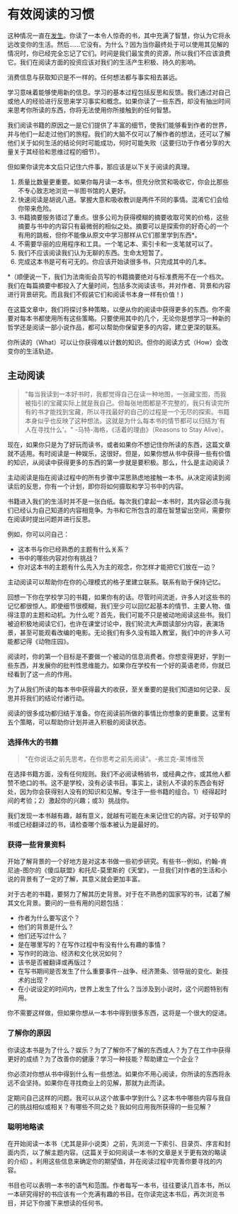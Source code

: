 有效阅读的习惯
===============

这种情况一直在[发生][1]。你读了一本令人惊奇的书，其中充满了智慧，你认为它将永远改变你的生活。然后......它没有。为什么？因为当你最终处于可以使用其见解的情况时，你已经完全忘记了它们。时间是我们最宝贵的资源，所以我们不应该浪费它。我们在阅读方面的投资应该对我们的生活产生积极、持久的影响。

消费信息与获取知识是不一样的。任何想法都与事实相去甚远。

学习意味着能够使用新的信息。学习的基本过程包括反思和反馈。我们通过对自己或他人的经验进行反思来学习事实和概念。如果你读了一些东西，却没有抽出时间来思考你所读的东西，你将无法使用你所接触到的任何智慧。

我们阅读书籍的原因之一是它们提供了丰富的细节，使我们能够看到作者的世界，并与他们一起走过他们的旅程。我们的大脑不仅可以了解作者的想法，还可以了解他们关于如何生活的结论何时可能成功，何时可能失败（这要归功于作者分享的大量关于其经验和思维过程的细节）。

但如果你读完本文后只记住六件事，那应该是以下关于阅读的真理。

1. 质量比数量更重要。如果你每月读一本书，但充分欣赏和吸收它，你会比那些不专心致志地浏览一半图书馆的人更好。
2. 快速阅读是胡说八道。掌握大意和吸收教训是两件不同的事情。混淆它们会给你带来危险。
3. 书籍摘要服务错过了重点。很多公司为获得模糊的摘要收取可笑的价格，这些摘要与书中的内容只有最微弱的相似之处。摘要可以是探索你的好奇心的一个有用的跳板，但你不能像从原文中学习那样从它们那里学到东西*。
4. 不需要华丽的应用程序和工具。一个笔记本、索引卡和一支笔就可以了。
5. 我们不应该阅读我们认为无聊的东西。生命太短暂了。
6. 完成这本书是可有可无的。你应该开始读很多书，只完成其中的几本。

*（顺便说一下，我们为法南街会员写的书籍摘要绝对与标准费用不在一个档次。我们在每篇摘要中都投入了大量时间，包括多次阅读该书，并对作者、背景和内容进行背景研究。而且我们不假装它们和阅读书本身一样有价值！)

在这篇文章中，我们将探讨多种策略，以便从你的阅读中获得更多的东西。你不需要对每本书都使用所有这些策略。只要使用其中的几个，无论你是想学习一种新的哲学还是阅读一部小说作品，都可以帮助你保留更多的内容，建立更深的联系。

你所读的（What）可以让你获得难以计数的知识。但你的阅读方式（How）会改变你的生活轨迹。

## 主动阅读

> "每当我读到一本好书时，我都觉得自己在读一种地图，一张藏宝图，而我被指引的宝藏实际上就是我自己。但每张地图都是不完整的，我只有读完所有的书才能找到宝藏，所以寻找最好的自己的过程是一个无尽的探索。书籍本身似乎也反映了这种想法。这就是为什么每本书的情节都可以归结为'有人在寻找什么'。" -马特-海格，《活着的理由》（Reasons to Stay Alive）。

现在，如果你只是为了好玩而读书，或者如果你不想记住你所读的东西，这篇文章就不适用。有时阅读是一种娱乐，这很好。但是，如果你想从书中获得一些有价值的知识，从阅读中获得更多的东西的第一步就是要积极。那么，什么是主动阅读？

主动阅读是指在阅读过程中的所有步骤中深思熟虑地接触一本书。从决定阅读到阅读后的反思，你有一个计划，即你将如何摄取和学习书中的内容。

书籍进入我们的生活时并不是一张白纸。每次我们拿起一本书时，其内容必须与我们已经认为自己知道的内容相竞争。为书和它所包含的潜在智慧留出空间，需要你在阅读时提出问题并进行反思。

例如，你可以问自己：

- 这本书与你已经熟悉的主题有什么关系？
- 书中的哪些内容对你有挑战？
- 你对这本书的主题有什么先入为主的观念，你怎样才能把它们放在一边？

主动阅读可以帮助你在你的心理模式的格子里建立联系。联系有助于保持记忆。

回想一下你在学校学习的书籍，如果你有的话。尽管时间流逝，许多人对这些书的记忆都很惊人。即使细节很模糊，我们至少可以回忆起基本的情节、主要人物、值得注意的主题和动机。为什么呢？首先，我们可能不只是被动地阅读这些书。我们被迫积极地阅读它们，也许在课堂讨论中，我们轮流大声朗读部分内容，表演场景，甚至可能观看改编的电影。无论我们有多久没有踏入教室，我们中的许多人可能都记得《动物庄园》。

阅读时，你的第一个目标是不要做一个被动的信息消费者。你想变得更好，学到一些东西，并发展你的批判性思维能力。如果你在学校有一个好的英语老师，你就已经看到了这一点的作用。

为了从我们所读的每本书中获得最大的收获，至关重要的是我们知道如何记录、反思并将我们的结论付诸行动。

阅读的很多成功都归结于准备。你在阅读前所做的事情比你想象的更重要。这里有五个策略，可以帮助你计划并进入积极的阅读状态。

### 选择伟大的书籍

> "在你说话之前先思考。在你思考之前先阅读"。-弗兰克-莱博维茨
>

在选择书籍方面，没有任何规则。我们不必阅读畅销书，或经典之作，或其他人都赞不绝口的书。这不是学校，没有必读书目。事实上，读别人不读的东西会有好处，因为你会获得别人没有的知识和见解。专注于一些书籍的组合。1）经得起时间的考验；2）激起你的兴趣；或3）挑战你。

我们发现一本书越有趣，越有意义，就越有可能在未来记住它的内容。对于较早的书或已经翻译过的书，请检查哪个版本被认为是最好的。

### 获得一些背景资料

开始了解背景的一个好地方是对这本书做一些初步研究。有些书--例如，约翰-肯尼迪-图尔的《傻瓜联盟》和托尼-莫里斯的《天堂》，一旦我们对作者的生活和小说的背景有了一定的了解，其意义就会更加丰富。

对于古老的书籍，要努力了解其历史背景。对于在不熟悉的国家写的书，试着了解其文化背景。要问的一些有用的问题包括：

- 作者为什么要写这个？
- 他们的背景是什么？
- 他们还写过什么？
- 是在哪里写的？在写作过程中有没有什么有趣的事情？
- 写作时的政治、经济和文化状况如何？
- 该书是否被翻译或再版过？
- 在写书期间是否发生了什么重要事件--战争、经济萧条、领导层的变化、新技术的出现？
- 在小说设定的时间内，世界上发生了什么？当涉及到小说时，这个问题特别有用。

你不需要这样做，但如果你想从一本书中得到很多东西，这将是一个很大的促进。

### 了解你的原因

你读这本书是为了什么？娱乐？为了了解你不了解的东西或人？为了在工作中获得更好的成绩？为了改善你的健康？学习一种技能？帮助建立一个企业？

你必须对你想从书中得到什么有一些想法。如果你不用心阅读，你所读的东西将永远不会坚持。如果你在寻找商业上的见解，那就为此而读。

定期问自己这样的问题。我可以从这个故事中学到什么？这本书中哪些内容与我自己的挑战相似或相关？有哪些不同之处？我如何应用我所获得的一些见解？

### 聪明地略读

在开始阅读一本书（尤其是非小说类）之前，先浏览一下索引、目录页、序言和封面内页，以了解主题内容。(这篇关于如何阅读一本书的文章是关于更有效的略读的介绍) 。利用这些信息来确定你的期望值，并在阅读过程中完善你要寻找的内容。

书目也可以表明一本书的语气和范围。作者每写一本书，往往要读几百本书，所以一本研究得好的书应该有一个充满有趣的书目。在你读完这本书后，再次浏览书目，并记下你接下来想读的任何书。




[1]: https://fs.blog/2021/08/remember-books/	"How to Remember What You Read"
